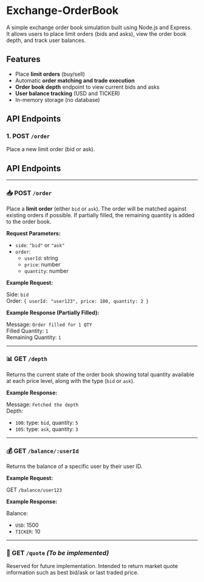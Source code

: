 # Exchange-OrderBook

A simple exchange order book simulation built using Node.js and Express.  
It allows users to place limit orders (bids and asks), view the order book depth, and track user balances.

## Features

- Place **limit orders** (buy/sell)
- Automatic **order matching and trade execution**
- **Order book depth** endpoint to view current bids and asks
- **User balance tracking** (USD and TICKER)
- In-memory storage (no database)

## API Endpoints

### 1. **POST** `/order`
Place a new limit order (bid or ask).

## API Endpoints

---

### 📥 POST `/order`
Place a **limit order** (either `bid` or `ask`). The order will be matched against existing orders if possible. If partially filled, the remaining quantity is added to the order book.

**Request Parameters:**

- `side`: `"bid"` or `"ask"`
- `order`:  
  - `userId`: string  
  - `price`: number  
  - `quantity`: number

**Example Request:**

Side: `bid`  
Order: `{ userId: "user123", price: 100, quantity: 2 }`

**Example Response (Partially Filled):**

Message: `Order filled for 1 QTY`  
Filled Quantity: `1`  
Remaining Quantity: `1`

---

### 📊 GET `/depth`
Returns the current state of the order book showing total quantity available at each price level, along with the type (`bid` or `ask`).

**Example Response:**

Message: `Fetched the depth`  
Depth:
- `100`: type: `bid`, quantity: `5`
- `105`: type: `ask`, quantity: `3`

---

### 💰 GET `/balance/:userId`
Returns the balance of a specific user by their user ID.

**Example Request:**

GET `/balance/user123`

**Example Response:**

Balance:  
- `USD`: 1500  
- `TICKER`: 10

---

### 💬 GET `/quote` *(To be implemented)*
Reserved for future implementation. Intended to return market quote information such as best bid/ask or last traded price.


